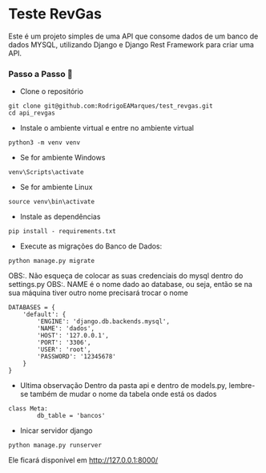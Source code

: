# Teste RevGas
Este é um projeto simples de uma API que consome dados de um banco de dados MYSQL, utilizando Django e Django Rest Framework para criar uma API.

### Passo a Passo 🚀
- Clone o repositório
```
git clone git@github.com:RodrigoEAMarques/test_revgas.git
cd api_revgas
```
- Instale o ambiente virtual e entre no ambiente virtual
```
python3 -m venv venv
```
- Se for ambiente Windows
```
venv\Scripts\activate
```
- Se for ambiente Linux
```
source venv\bin\activate
```
- Instale as dependências
```
pip install - requirements.txt
```
- Execute as migrações do Banco de Dados:
```
python manage.py migrate
```
OBS:. Não esqueça de colocar as suas credenciais do mysql dentro do settings.py
OBS:. NAME é o nome dado ao database, ou seja, então se na sua máquina tiver outro nome
precisará trocar o nome
```
DATABASES = {
    'default': {
        'ENGINE': 'django.db.backends.mysql',
        'NAME': 'dados',
        'HOST': '127.0.0.1',
        'PORT': '3306',
        'USER': 'root',
        'PASSWORD': '12345678'
    }
}
```
- Ultima observação
Dentro da pasta api e dentro de models.py, lembre-se também de mudar o nome da tabela
onde está os dados
```
class Meta:
        db_table = 'bancos'
```

- Inicar servidor django
```
python manage.py runserver
```

Ele ficará disponível em http://127.0.0.1:8000/
